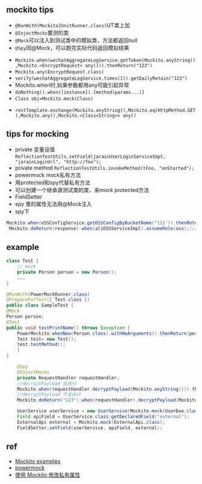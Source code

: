 

## mockito tips

+ `@RunWith(MockitoJUnitRunner.class)`UT类上加
+ `@InjectMocks`要测的类
+ `@Mock`可以注入到测试类中的模拟类，方法都返回null
+ `@Spy`同@Mock，可以跑完实际代码返回模拟结果
<!-- method -->
+ `Mockito.when(wechatAggregateLogService.getToken(Mockito.anyString(),Mockito.<EncryptRequest> any())).thenReturn("123")`
+ `Mockito.any(EncryptRequest.class)`
+ `verify(wechatAggregateLogService,times(1)).getDailyRetain("123")`
+ Mockito.when时,如果参数都用any可能引起异常
+ `doNothing().when([instance]).[method(params...)]`
+ `Class obj=Mockito.mock(Class)`
<!-- example -->
+ `restTemplate.exchange(Mockito.anyString(),Mockito.eq(HttpMethod.GET),Mockito.any(),Mockito.<Class<String>> any()`

## tips for mocking
+ private 变量设值`ReflectionTestUtils.setField(jarainUserLoginServiceImpl, "jarainLoginUrl", "http://foo");`
+ private method `ReflectionTestUtils.invokeMethod(tFoo, "onStarted");`
+ powermock mock私有方法
+ 用protected和spy代替私有方法
+ 可以创建一个继承源测试类的类，来mock protected方法
+ FieldSetter
+ spy 里的属性无法用@Mock注入
+ spy下
```java
Mockito.when(oSSConfigService.getOSSConfigByBucketName("111")).thenReturn(oss);//跑完代码返回mock值
 Mockito.doReturn(response).when(aliOSSServiceImpl).assumeRole(oss);//直接返回mock值不执行代码

```

## example

<!-- mock 行内实例 -->
```java
class Test {
    // mock
    private Person person = new Person();
    ...
}

@RunWith(PowerMockRunner.class)
@PrepareForTest({ Test.class })
public class SampleTest {
@Mock
Person person;
@Test
public void testPrintName() throws Exception {
    PowerMockito.whenNew(Person.class).withNoArguments().thenReturn(person);
    Test test= new Test();
    test.testMethod();
    }
}
```

<!-- mock 被测试对象方法 -->
```java
    @Spy
    @InjectMocks
    private RequestHandler requestHandler;
    //decryptPayload 会执行
    Mockito.when(requestHandler.decryptPayload(Mockito.anyString())).thenReturn("123");
    //decryptPayload 不会执行
    Mockito.doReturn("123").when(requestHandler).decryptPayload(Mockito.anyString());

```
<!-- mock 私有属性 -->
```java
    UserService userService = new UserService(Mockito.mock(UserDao.class));
    Field apiField = UserService.class.getDeclaredField("external");
    ExternalApi external = Mockito.mock(ExternalApi.class);
    FieldSetter.setField(userService, apiField, external);
```

## ref

+ [Mockito examples](https://www.programcreek.com/java-api-examples/index.php?source_dir=androidannotations-master/functional-test-1-5/src/test/java/org/androidannotations/test15/rest/HttpMethodServiceTest.java)
+ [powermock](https://github.com/powermock/powermock/wiki/Mockito)
+ [使用 Mockito 修改私有属性](https://yanbin.blog/mockito-modify-private-field/)
